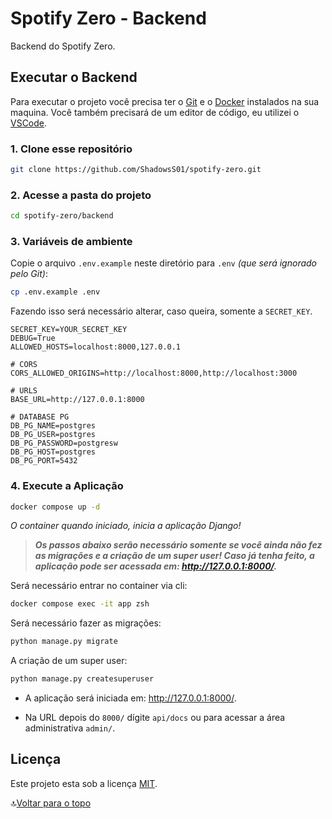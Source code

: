 # Spotify Zero - Backend

Backend do Spotify Zero.

## Executar o Backend

Para executar o projeto você precisa ter o [Git](https://git-scm.com) e o [Docker](https://www.docker.com/) instalados na sua maquina. Você também precisará de um editor de código, eu utilizei o [VSCode](https://code.visualstudio.com).

### 1. Clone esse repositório

```bash
git clone https://github.com/ShadowsS01/spotify-zero.git
```

### 2. Acesse a pasta do projeto

```bash
cd spotify-zero/backend
```

### 3. Variáveis de ambiente

Copie o arquivo `.env.example` neste diretório para `.env` *(que será ignorado pelo Git)*:

```bash
cp .env.example .env
```

Fazendo isso será necessário alterar, caso queira, somente a `SECRET_KEY`.

```env
SECRET_KEY=YOUR_SECRET_KEY
DEBUG=True
ALLOWED_HOSTS=localhost:8000,127.0.0.1

# CORS
CORS_ALLOWED_ORIGINS=http://localhost:8000,http://localhost:3000

# URLS
BASE_URL=http://127.0.0.1:8000

# DATABASE PG
DB_PG_NAME=postgres
DB_PG_USER=postgres
DB_PG_PASSWORD=postgresw
DB_PG_HOST=postgres
DB_PG_PORT=5432
```

### 4. Execute a Aplicação

```bash
docker compose up -d
```

*O container quando iniciado, inicia a aplicação Django!*

> ***Os passos abaixo serão necessário somente se você ainda não fez as migrações e a criação de um super user! Caso já tenha feito, a aplicação pode ser acessada em: <http://127.0.0.1:8000/>.***

Será necessário entrar no container via cli:

```bash
docker compose exec -it app zsh
```

Será necessário fazer as migrações:

```bash
python manage.py migrate
```

A criação de um super user:

```bash
python manage.py createsuperuser
```

- A aplicação será iniciada em: <http://127.0.0.1:8000/>.

- Na URL depois do `8000/` dígite `api/docs` ou para acessar a área administrativa `admin/`.

## Licença

Este projeto esta sob a licença [MIT](../LICENSE).

🔝[Voltar para o topo](#spotify-zero---backend)
